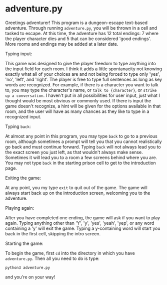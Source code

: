 # adventure.py

Greetings adventurer!
This program is a dungeon-escape text-based adventure. Through running `adventure.py`, you will be thrown in a cell and tasked to escape. 
At this time, the adventure has 12 total endings: 7 where the player character dies and 5 that can be considered 'good endings'.
More rooms and endings may be added at a later date. 

Typing input:

This game was designed to give the player freedom to type anything into the input field for each room. I think it adds a little spontanaeity 
not knowing exactly what all of your choices are and not being forced to type only 'yes', 'no', 'left', and 'right'. The player is free to type 
full sentences as long as key words are recognized. For example, if there is a character you want to talk to, you may type the character's name,
or `talk to {character}`, or `strike up a conversation`. I haven't put in all possibilities for user input, just what I thought would be most 
obvious or commonly used. If there is input the game doesn't recognize, a hint will be given for the options available in that room, and the user
will have as many chances as they like to type in a recognized input.

Typing `back`:

At almost any point in this program, you may type `back` to go to a previous room, although
sometimes a prompt will tell you that you cannot realistically go back and must continue forward. Typing `back` will not always lead
you to the exact screen you just left, as that wouldn't always make sense. Sometimes it will lead you to a room a few screens behind where
you are. You may not type `back` in the starting prison cell to get to the introduction page.

Exiting the game: 

At any point, you my type `exit` to quit out of the game. The game will always start back up on the introduction screen, welcoming you to the adventure.

Playing again:

After you have completed one ending, the game will ask if you want to play again. Typing anything other than 'Y', 'y', 'yes', 'yeah', 'yep', 
or any word containing a 'y' will exit the game. Typing a y-containing word will start you back in the first cell, skipping the intro screen.

Starting the game:

To begin the game, first `cd` into the directory in which you have `adventure.py`. Then all you need to do is type:

`python3 adventure.py`

and you're on your way!
